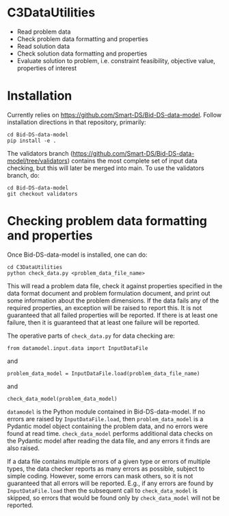 # C3DataUtilities

* Read problem data
* Check problem data formatting and properties
* Read solution data
* Check solution data formatting and properties
* Evaluate solution to problem, i.e. constraint feasibility, objective value, properties of interest

# Installation

Currently relies on https://github.com/Smart-DS/Bid-DS-data-model. Follow installation directions in that repository, primarily:

```
cd Bid-DS-data-model
pip install -e .
```

The validators branch (https://github.com/Smart-DS/Bid-DS-data-model/tree/validators) contains the most complete set of input data checking, but this will later be merged into main. To use the validators branch, do:

```
cd Bid-DS-data-model
git checkout validators
```

# Checking problem data formatting and properties

Once Bid-DS-data-model is installed, one can do:

```
cd C3DataUtilities
python check_data.py <problem_data_file_name>
```

This will read a problem data file, check it against properties specified in the data format document and problem formulation document, and print out some information about the problem dimensions. If the data fails any of the required properties, an exception will be raised to report this. It is not guaranteed that all failed properties will be reported. If there is at least one failure, then it is guaranteed that at least one failure will be reported.

The operative parts of ```check_data.py``` for data checking are:

```
from datamodel.input.data import InputDataFile
```

and

```
problem_data_model = InputDataFile.load(problem_data_file_name)
```

and

```
check_data_model(problem_data_model)
```

```datamodel``` is the Python module contained in Bid-DS-data-model. If no errors are raised by ```InputDataFile.load```, then ```problem_data_model``` is a Pydantic model object containing the problem data, and no errors were found at read time. ```check_data_model``` performs additional data checks on the Pydantic model after reading the data file, and any errors it finds are also raised.

If a data file contains multiple errors of a given type or errors of multiple types, the data checker reports as many errors as possible, subject to simple coding. However, some errors can mask others, so it is not guaranteed that all errors will be reported. E.g., if any errors are found by ```InputDataFile.load``` then the subsequent call to ```check_data_model``` is skipped, so errors that would be found only by ```check_data_model``` will not be reported.
